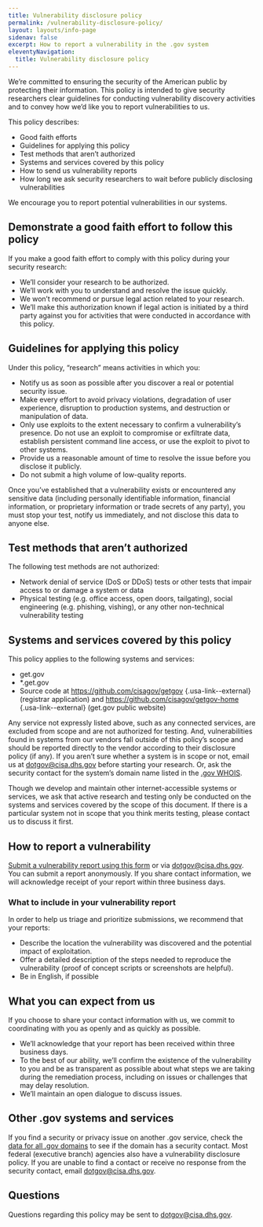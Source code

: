 ```yaml
---
title: Vulnerability disclosure policy
permalink: /vulnerability-disclosure-policy/
layout: layouts/info-page
sidenav: false
excerpt: How to report a vulnerability in the .gov system
eleventyNavigation:
  title: Vulnerability disclosure policy
---
```

  

We’re committed to ensuring the security of the American public by protecting their information. This policy is intended to give security researchers clear guidelines for conducting vulnerability discovery activities and to convey how we’d like you to report vulnerabilities to us.

This policy describes:
- Good faith efforts 
- Guidelines for applying this policy
- Test methods that aren’t authorized
- Systems and services covered by this policy
- How to send us vulnerability reports
- How long we ask security researchers to wait before publicly disclosing vulnerabilities

We encourage you to report potential vulnerabilities in our systems.

## Demonstrate a good faith effort to follow this policy

If you make a good faith effort to comply with this policy during your security research:
- We’ll consider your research to be authorized.
- We’ll work with you to understand and resolve the issue quickly. 
- We won’t recommend or pursue legal action related to your research. 
- We’ll make this authorization known if legal action is initiated by a third party against you for activities that were conducted in accordance with this policy.

## Guidelines for applying this policy

Under this policy, “research” means activities in which you:
- Notify us as soon as possible after you discover a real or potential security issue.
- Make every effort to avoid privacy violations, degradation of user experience, disruption to production systems, and destruction or manipulation of data.
- Only use exploits to the extent necessary to confirm a vulnerability’s presence. Do not use an exploit to compromise or exfiltrate data, establish persistent command line access, or use the exploit to pivot to other systems.
- Provide us a reasonable amount of time to resolve the issue before you disclose it publicly.
- Do not submit a high volume of low-quality reports.

Once you’ve established that a vulnerability exists or encountered any sensitive data (including personally identifiable information, financial information, or proprietary information or trade secrets of any party), you must stop your test, notify us immediately, and not disclose this data to anyone else.

## Test methods that aren’t authorized

The following test methods are not authorized:
- Network denial of service (DoS or DDoS) tests or other tests that impair access to or damage a system or data
- Physical testing (e.g. office access, open doors, tailgating), social engineering (e.g. phishing, vishing), or any other non-technical vulnerability testing

## Systems and services covered by this policy

This policy applies to the following systems and services:
- get.gov
- \*.get.gov
- Source code at https://github.com/cisagov/getgov {.usa-link--external} (registrar application) and https://github.com/cisagov/getgov-home {.usa-link--external} (get.gov public website)

Any service not expressly listed above, such as any connected services, are excluded from scope and are not authorized for testing. And, vulnerabilities found in systems from our vendors fall outside of this policy’s scope and should be reported directly to the vendor according to their disclosure policy (if any). If you aren’t sure whether a system is in scope or not, email us at dotgov@cisa.dhs.gov before starting your research. Or, ask the security contact for the system’s domain name listed in the [.gov WHOIS](#).

Though we develop and maintain other internet-accessible systems or services, we ask that active research and testing only be conducted on the systems and services covered by the scope of this document. If there is a particular system not in scope that you think merits testing, please contact us to discuss it first.

## How to report a vulnerability

[Submit a vulnerability report using this form](https://docs.google.com/forms/d/e/1FAIpQLSeZQGRJWsOWydQh5JU-zKqdhkXYbrY1qReCaaYGoOg14fN2iA/viewform?usp=sf_link) or via dotgov@cisa.dhs.gov. You can submit a report anonymously. If you share contact information, we will acknowledge receipt of your report within three business days.

### What to include in your vulnerability report

In order to help us triage and prioritize submissions, we recommend that your reports:
- Describe the location the vulnerability was discovered and the potential impact of exploitation.
- Offer a detailed description of the steps needed to reproduce the vulnerability (proof of concept scripts or screenshots are helpful).
- Be in English, if possible

## What you can expect from us

If you choose to share your contact information with us, we commit to coordinating with you as openly and as quickly as possible.
- We’ll acknowledge that your report has been received within three business days.
- To the best of our ability, we’ll confirm the existence of the vulnerability to you and be as transparent as possible about what steps we are taking during the remediation process, including on issues or challenges that may delay resolution.
- We’ll maintain an open dialogue to discuss issues.

## Other .gov systems and services
If you find a security or privacy issue on another .gov service, check the [data for all .gov domains](/about/data/#all-.gov-domains) to see if the domain has a security contact. Most federal (executive branch) agencies also have a vulnerability disclosure policy. If you are unable to find a contact or receive no response from the security contact, email dotgov@cisa.dhs.gov.

## Questions
Questions regarding this policy may be sent to dotgov@cisa.dhs.gov.




